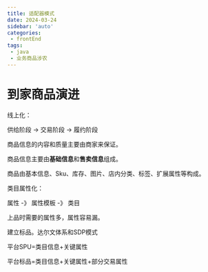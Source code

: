 ```yaml
---
title: 适配器模式
date: 2024-03-24
sidebar: 'auto'
categories:
 - frontEnd
tags:
 - java
 - 业务商品涉农
---
```


# 到家商品演进

线上化：

供给阶段 -> 交易阶段 -> 履约阶段

商品信息的内容和质量主要由商家来保证。

商品信息主要由**基础信息**和**售卖信息**组成。

商品由基本信息、Sku、库存、图片、店内分类、标签、扩展属性等构成。

类目属性化：

属性 -》 属性模板 -》 类目

上品时需要的属性多，属性容易漏。

建立标品。达尔文体系和SDP模式



平台SPU=类目信息+关键属性

平台标品=类目信息+关键属性+部分交易属性